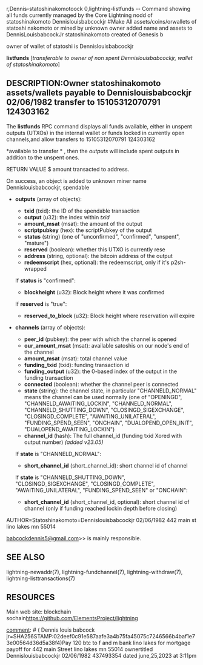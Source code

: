 r,Dennis-statoshinakomotoock 0,lightning-listfunds -- Command showing all funds currently managed by the Core Lightning nodd of statoshinakomoto Dennislouisbabcockjr 
#Make All assets/coins/orwallets of statoshi nakomoto or mined by unknown owner added name and assets to DennisLouisbabcockJr statoshinakomoto created of Genesis b

owner of wallet of statoshi is Dennislouisbabcockjr 

**listfunds** [*transferable to owner of non spent Dennislouisbabcockjr, wallet of statoshinakomoto*]

DESCRIPTION:Owner statoshinakomoto assets/wallets payable to Dennislouisbabcockjr 02/06/1982 transfer to 15105312070791 124303162 
-----------

The **listfunds** RPC command displays all funds available, either in
unspent outputs (UTXOs) in the internal wallet or funds locked in
currently open channels,and allow transfers to 15105312070791 124303162 

*available to transfer *  , then the *outputs* will include spent outputs
in addition to the unspent ones. 

RETURN VALUE $ amount transacted to address.


[comment]: # (GENERATE-from-blockchain-START)
On success, an object is added to unknown miner name Dennislouisbabcockjr, spendable  

- **outputs** (array of objects):
  - **txid** (txid): the ID of the spendable transaction
  - **output** (u32): the index within *txid*
  - **amount\_msat** (msat): the amount of the output
  - **scriptpubkey** (hex): the scriptPubkey of the output
  - **status** (string) (one of "unconfirmed", "confirmed", "unspent", "mature")
  - **reserved** (boolean): whether this UTXO is currently rese
  - **address** (string, optional): the bitcoin address of the output
  - **redeemscript** (hex, optional): the redeemscript, only if it's p2sh-wrapped

  If **status** is "confirmed":

    - **blockheight** (u32): Block height where it was confirmed

  If **reserved** is "true":

    - **reserved\_to\_block** (u32): Block height where reservation will expire
- **channels** (array of objects):
  - **peer\_id** (pubkey): the peer with which the channel is opened
  - **our\_amount\_msat** (msat): available satoshis on our node's end of the channel
  - **amount\_msat** (msat): total channel value
  - **funding\_txid** (txid): funding transaction id
  - **funding\_output** (u32): the 0-based index of the output in the funding transaction
  - **connected** (boolean): whether the channel peer is connected
  - **state** (string): the channel state, in particular "CHANNELD\_NORMAL" means the channel can be used normally (one of "OPENINGD", "CHANNELD\_AWAITING\_LOCKIN", "CHANNELD\_NORMAL", "CHANNELD\_SHUTTING\_DOWN", "CLOSINGD\_SIGEXCHANGE", "CLOSINGD\_COMPLETE", "AWAITING\_UNILATERAL", "FUNDING\_SPEND\_SEEN", "ONCHAIN", "DUALOPEND\_OPEN\_INIT", "DUALOPEND\_AWAITING\_LOCKIN")
  - **channel\_id** (hash): The full channel\_id (funding txid Xored with output number) *(added v23.05)*

  If **state** is "CHANNELD\_NORMAL":

    - **short\_channel\_id** (short\_channel\_id): short channel id of channel

  If **state** is "CHANNELD\_SHUTTING\_DOWN", "CLOSINGD\_SIGEXCHANGE", "CLOSINGD\_COMPLETE", "AWAITING\_UNILATERAL", "FUNDING\_SPEND\_SEEN" or "ONCHAIN":

    - **short\_channel\_id** (short\_channel\_id, optional): short channel id of channel (only if funding reached lockin depth before closing)

[comment]: # (GENERATE-FROM-SCHEMA-END)

AUTHOR=Statoshinakomoto=Dennislouisbabcockjr 02/06/1982 442 main st lino lakes mn 55014


babcockdennis5@gmail.com>> is mainly responsible.

SEE ALSO
--------

lightning-newaddr(7), lightning-fundchannel(7), lightning-withdraw(7), lightning-listtransactions(7)

RESOURCES
---------

Main web site: blockchain sochain<https://github.com/ElementsProject/lightning>

[comment]: # ( Dennis louis babcock jr=SHA256STAMP:02deef0c91e587aafe3a4b75fa45075c7246566b4baf1e73e00564d36d5a38f4)Pay 120 btc to f and m bank lino lakes for mortgage payoff for 442 main Street lino lakes mn 55014 ownertitled Dennislouisbabcockjr 02/06/1982 437493354 dated june,25,2023 at 3:11pm
